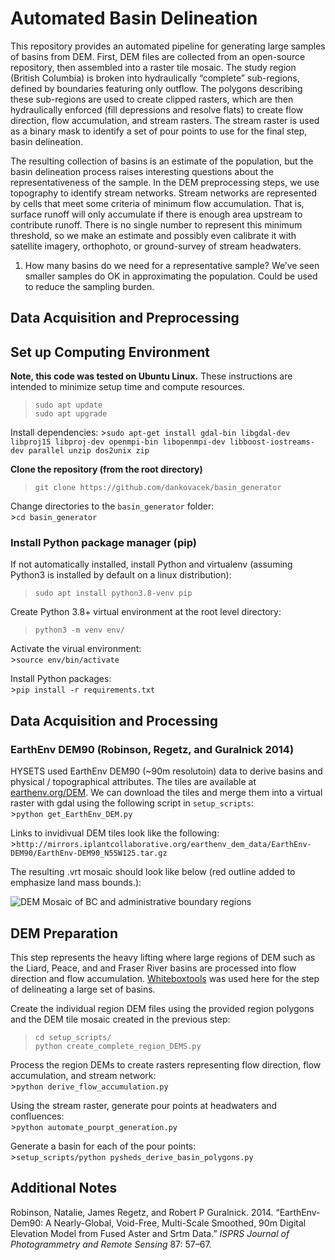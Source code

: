 Automated Basin Delineation
===========================

This repository provides an automated pipeline for generating large
samples of basins from DEM. First, DEM files are collected from an
open-source repository, then assembled into a raster tile mosaic. The
study region (British Columbia) is broken into hydraulically “complete”
sub-regions, defined by boundaries featuring only outflow. The polygons
describing these sub-regions are used to create clipped rasters, which
are then hydraulically enforced (fill depressions and resolve flats) to
create flow direction, flow accumulation, and stream rasters. The stream
raster is used as a binary mask to identify a set of pour points to use
for the final step, basin delineation.

The resulting collection of basins is an estimate of the population, but
the basin delineation process raises interesting questions about the
representativeness of the sample. In the DEM preprocessing steps, we use
topography to identify stream networks. Stream networks are represented
by cells that meet some criteria of minimum flow accumulation. That is,
surface runoff will only accumulate if there is enough area upstream to
contribute runoff. There is no single number to represent this minimum
threshold, so we make an estimate and possibly even calibrate it with
satellite imagery, orthophoto, or ground-survey of stream headwaters.

1.  How many basins do we need for a representative sample? We’ve seen
    smaller samples do OK in approximating the population. Could be used
    to reduce the sampling burden.

Data Acquisition and Preprocessing
----------------------------------

Set up Computing Environment
----------------------------

**Note, this code was tested on Ubuntu Linux.** These instructions are
intended to minimize setup time and compute resources.

<!-- >`sudo add-apt-repository ppa:ubuntugis/ubuntugis-unstable`   -->

> `sudo apt update`  
> `sudo apt upgrade`

Install dependencies:
&gt;`sudo apt-get install gdal-bin libgdal-dev libproj15 libproj-dev openmpi-bin libopenmpi-dev libboost-iostreams-dev parallel unzip dos2unix zip`

**Clone the repository (from the root directory)**

> `git clone https://github.com/dankovacek/basin_generator`

Change directories to the `basin_generator` folder:  
&gt;`cd basin_generator`

### Install Python package manager (pip)

If not automatically installed, install Python and virtualenv (assuming
Python3 is installed by default on a linux distribution):

> `sudo apt install python3.8-venv pip`

Create Python 3.8+ virtual environment at the root level directory:

> `python3 -m venv env/`

Activate the virual environment:  
&gt;`source env/bin/activate`

Install Python packages:  
&gt;`pip install -r requirements.txt`

Data Acquisition and Processing
-------------------------------

### EarthEnv DEM90 (Robinson, Regetz, and Guralnick 2014)

HYSETS used EarthEnv DEM90 (~90m resolutoin) data to derive basins and
physical / topographical attributes. The tiles are available at
[earthenv.org/DEM](https://earthenv.org/DEM). We can download the tiles
and merge them into a virtual raster with gdal using the following
script in `setup_scripts`:  
&gt;`python get_EarthEnv_DEM.py`

Links to invidivual DEM tiles look like the following:  
&gt;`http://mirrors.iplantcollaborative.org/earthenv_dem_data/EarthEnv-DEM90/EarthEnv-DEM90_N55W125.tar.gz`

The resulting .vrt mosaic should look like below (red outline added to
emphasize land mass bounds.):

![DEM Mosaic of BC and administrative boundary
regions](../img/wsc-ssda-processed.png)

DEM Preparation
---------------

This step represents the heavy lifting where large regions of DEM such
as the Liard, Peace, and and Fraser River basins are processed into flow
direction and flow accumulation.
[Whiteboxtools](python%20process_dem_by_basin.py) was used here for the
step of delineating a large set of basins.

<!-- Note: the breach [depression function](https://jblindsay.github.io/ghrg/Whitebox/Help/BreachDepressions.html) run on the DEM is a bottleneck step.   -->

Create the individual region DEM files using the provided region
polygons and the DEM tile mosaic created in the previous step:

> `cd setup_scripts/`  
> `python create_complete_region_DEMS.py`

Process the region DEMs to create rasters representing flow direction,
flow accumulation, and stream network:  
&gt;`python derive_flow_accumulation.py`

Using the stream raster, generate pour points at headwaters and
confluences:  
&gt;`python automate_pourpt_generation.py`

Generate a basin for each of the pour points:  
&gt;`setup_scripts/python pysheds_derive_basin_polygons.py`

Additional Notes
----------------

<!-- Automate citation formatting for the README document.

>`pandoc -t markdown_strict -citeproc README-draft.md -o README.md --bibliography bib/bibliography.bib` -->

Robinson, Natalie, James Regetz, and Robert P Guralnick. 2014.
“EarthEnv-Dem90: A Nearly-Global, Void-Free, Multi-Scale Smoothed, 90m
Digital Elevation Model from Fused Aster and Srtm Data.” *ISPRS Journal
of Photogrammetry and Remote Sensing* 87: 57–67.
